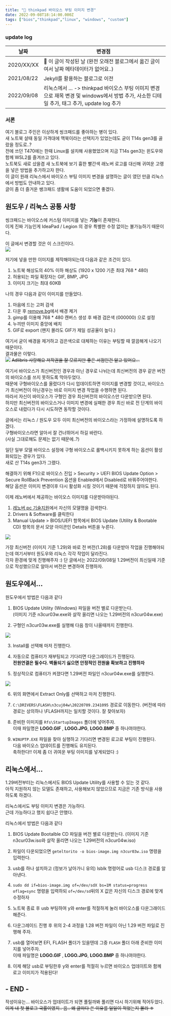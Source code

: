 ```yaml
---
title: "📌 thinkpad 바이오스 부팅 이미지 변경"
date: 2022-09-08T18:14:00.000Z
tags: ["bios","thinkpad","linux", "windows", "custom"]
---
```


### update log
|날짜|변경점|
|----|-----|
|2020/XX/XX|🎺 이 글이 작성된 날 (완전 오래전 블로그에서 옮긴 글이여서 날짜 메타데이터가 없어요..)|
|2021/08/22|Jekyll를 활용하는 블로그로 이전|
|2022/09/08|리눅스에서 ... -> thinkpad 바이오스 부팅 이미지 변경으로 재목 변경 및 windows에서 방법 추가, 사소한 디테일 추가, 태그 추가, update log 추가|

### 서론
여기 블로그 주인은 이상하게 씽크패드를 좋아하는 병이 있다.  
새 노트북 살때 동일 가격대에 맥북이라는 선택지가 있었는데도 굳이 T14s gen3를 골랐을 정도로..?  
전에 쓰던 T470에는 한때 Linux를 설치해 사용했었으며 지금 T14s gen3는 윈도우와 함께 WSL2를 즐겨쓰고 있다.  
노트북도 새로 샀을겸 새 노트북에 보기 흉한 빨간색 래노버 로고를 대신해 귀여운 고랭을 넣은 방법을 추가하고자 한다.  
이 글이 원래 리눅스에서 바이오스 부팅 이미지 변경을 설명하는 글이 였던 만큼 리눅스에서 방법도 안내하고 있다.  
글이 좀 더 즐거운 쌩크패드 생활에 도움이 되었으면 좋겠다.  

## 원도우 / 리눅스 공통 사항
씽크패드는 바이오스에 커스텀 이미지를 넣는 **기능**이 존재한다.  
이게 진짜 기능인게 IdeaPad / Legion 의 경우 특별한 수정 없이는 불가능하기 때문이다.  

이 글에서 변경할 것은 이 스크린이다.  
![](/images/default-logo.jpg)

저기에 넣을 만한 이미지를 제작해야되는데 다음과 같은 조건이 있다.  
1. 노트북 해상도의 40% 이하 해상도 (1920 x 1200 기준 최대 768 * 480)
2. 허용되는 파일 확장자는 GIF, BMP, JPG
3. 이미지 크기는 최대 60KB

나의 경우 다음과 같이 이미지를 만들었다.  
1. 마음에 드는 고퍼 검색  
2. 다운 후 [remove.bg](https://remove.bg/)에서 배경 제거  
3. gimp를 이용해 768 * 480 캔버스 생성 후 배경 검은색 (000000) 으로 설정  
4. 누끼딴 이미지 중앙에 배치  
5. GIF로 export (왠지 몰라도 GIF가 제일 성공율이 높다.)

여기서 굳이 배경을 제거하고 검은색으로 대체하는 이유는 부팅할 때 깔끔해게 나오기 때문이다.  
결과물은 이렇다.  
![](/images/LOGO.GIF)
~~Adlibris 사랑해요 저작권을 잘 모르지만 좋은 서점인건 알고 있어요...~~  

여기서 바이오스가 최신버전인 경우과 아닌 경우로 나뉘는데 최신버전의 경우 같은 버전의 바이오스를 쓰지 못하도록 막아두었다.  
때문에 구형바이오스를 올렸다가 다시 업데이트하면 이미지를 변경할 것이고, 바이오스가 최신버전이 아닌경우는 바로 이미지 변경 작업을 수행하면 된다.  
따라서 자신이 바이오스가 구형인 경우 최신버전의 바이오스만 다운받으면 된다.  
하지만 최신버전의 바이오스거나 이미지 변경에 실패한 경우 최신 바로 전 단계의 바이오스로 내렸다가 다시 시도하면 동작할 것이다.  

글에서는 리눅스 / 원도우 모두 이미 최신버전의 바이오스라는 가정하에 설명하도록 하겠다.  
구형바이오스라면 알아서 잘 건너뛰어서 하길 바란다.  
(사실 그대로해도 문제는 없기 때문에..?)  

일단 일부 모델 바이오스 설정에 구형 바이오스로 롤백시키지 못하게 하는 옵션이 활성화되있는 경우가 있다.  
새로 산 T14s gen3가 그랬다.  

해결하기 위해 F1으로 바이오스 진입 > Security > UEFI BIOS Update Option > Secure RollBack Prevention 옵션을 Enabled에서 Disabled로 바꿔주어야한다.  
해당 옵션은 이미지 변경이후 다시 활성화 시킬 것이기 때문에 걱정하지 않아도 된다.  

이제 레노버에서 제공하는 바이오스 이미지를 다운받아야된다.  

1. [레노버 pc 기술지원](https://pcsupport.lenovo.com/)에서 자신의 모델명을 검색한다.
2. Drivers & Software를 클릭한다
3. Manual Update > BIOS/UEFI 항목에서 BIOS Update (Utility & Bootable CD) 항목의 문서 모양 아이콘인 Details 버튼을 누른다.

![](/images/Screenshot-2022-09-08-185318.png)

가장 최신버전 (이미지 기준 1.29)와 바로 전 버전(1.28)를 다운받아 작업을 진행해야되는데 여기서부터 원도우와 리눅스 각각 작업이 달라진다.  
각자 환경에 맞게 진행해주자 :)
단 글에서는 2022/09/08일 1.29버전이 최신일때 기준으로 작성했으므로 알아서 버전은 변경하여 진행하자.

## 원도우에서...

원도우에서 방법은 다음과 같다

1. BIOS Update Utility (Windows) 파일을 버전 별로 다운받는다.  
(이미지 기준 n3cur03w.exe와 살작 올리면 나오는 1.29버전의 n3cur04w.exe)

2. 구형인 n3cur03w.exe를 실행해 다음 창이 나올때까지 진행한다.  

![](/images/Screenshot-2022-09-08-203335.png)

3. Install를 선택해 마저 진행한다.  

4. 자동으로 컴퓨터가 재부팅되고 기다리면 다운그레이드가 진행된다.  
**전원연결은 필수다. 벽돌되기 싫으면 안정적인 전원을 확보하고 진행하자**

5. 정상적으로 컴퓨터가 켜졌다면 1.29버전 파일인 n3cur04w.exe를 실행한다.

![](/images/Screenshot-2022-09-08-203117.png)

6. 위의 화면에서 Extract Only를 선택하고 마저 진행한다.

7. `C:\DRIVERS\FLASH\n3cuj04w\20220709.2341095` 경로로 이동한다.  (버전에 따라 경로는 상의하나 \FLASH까지는 일치할 것이다. 잘 찾아보자)

8. 준비한 이미지를 `Rfs\StartupImages` 폴더에 넣어주자.  
이때 파일명은 **LOGO.GIF** , **LOGO.JPG**, **LOGO.BMP** 중 하나여야한다.

9. `WINUPTP.EXE` 파일을 찾아 실행하고 기다리면 변경된 로고로 부팅이 진행된다.  
다음 바이오스 업데이트를 진행해도 유지된다.  
축하한다!! 이제 좀 더 귀여운 부팅 이미지를 넣게되었다 :)  

## 리눅스에서...

1.29버전부터는 리눅스에서도 BIOS Update Utility를 사용할 수 있는 것 같다.  
아직 지원하지 않는 모델도 존재하고, 사용해보지 않았으므로 지금은 기존 방식을 사용하도록 하겠다.  

리눅스에서도 부팅 이미지 변경은 가능하다.  
근데 가능하다고 했지 쉽다곤 안했다.   

리눅스에서 방법은 다음과 같다

1. BIOS Update Bootalble CD 파일을 버전 별로 다운받는다.
(이미지 기준 n3cur03w.iso와 살작 올리면 나오는 1.29버전의 n3cur04w.iso)

2. 파일이 다운되었으면 `geteltorito -o bios-image.img n3cur03w.iso` 명령을 입력한다.

3. usb를 하나 설치하고 (정보가 날아가니 유의) lsblk 명령어로 usb 디스크 경로를 알아낸다.

4. `sudo dd if=bios-image.img of=/dev/sdX bs=1M status=progress oflag=sync` 명령을 입력하되 `of=/dev/sd`뒤의 X 값은 자신의 디스크 경로에 맞게 수정하자

5. 노트북 종료 후 usb 부팅하여 y와 enter를 적절하게 눌러 바이오스를 다운그래이드 해준다.

6. 다운그레이드 진행 후 위의 2-4 과정을 1.28 버전 파일이 아닌 1.29 버전 파일로 진행해 주자.

7. usb를 열어보면 EFI, FLASH 폴더가 있을텐데 그중 `FLASH` 폴더 아래 준비한 이미지를 넣어주자.  
이때 파일명은 **LOGO.GIF** , **LOGO.JPG**, **LOGO.BMP** 중 하나여야한다.

8. 이제 해당 usb로 부팅한후 y와 enter를 적절히 누르면 바이오스 업데이트와 함께 로고 이미지가 적용된다!

## - END -

작성이유는... 바이오스가 업데이트가 되면 풀릴까봐 풀리면 다시 하기위해 적어두었다.  
~~이게 내 첫 블로그 국률이였지.. 음.. 왜 글마다 쓴 이유를 일일이 적었는지 몰라 ㅎ~~